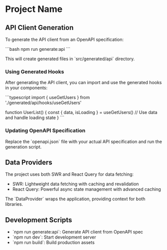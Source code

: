 # Project Name

## API Client Generation

To generate the API client from an OpenAPI specification:

\`\`\`bash
npm run generate:api
\`\`\`

This will create generated files in \`src/generated/api\` directory.

### Using Generated Hooks

After generating the API client, you can import and use the generated hooks in your components:

\`\`\`typescript
import { useGetUsers } from './generated/api/hooks/useGetUsers'

function UserList() {
  const { data, isLoading } = useGetUsers()
  // Use data and handle loading state
}
\`\`\`

### Updating OpenAPI Specification

Replace the \`openapi.json\` file with your actual API specification and run the generation script.

## Data Providers

The project uses both SWR and React Query for data fetching:

- SWR: Lightweight data fetching with caching and revalidation
- React Query: Powerful async state management with advanced caching

The \`DataProvider\` wraps the application, providing context for both libraries.

## Development Scripts

- \`npm run generate:api\`: Generate API client from OpenAPI spec
- \`npm run dev\`: Start development server
- \`npm run build\`: Build production assets
